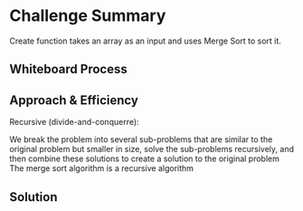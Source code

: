 # Challenge Summary
<!-- Description of the challenge -->
Create function takes an array as an input and uses Merge Sort to sort it.
## Whiteboard Process
<!-- Embedded whiteboard image -->

## Approach & Efficiency
<!-- What approach did you take? Why? What is the Big O space/time for this approach? -->
Recursive (divide-and-conquerre):

We break the problem into several sub-problems that are similar to the original problem but smaller in size, solve the sub-problems recursively, and then combine these solutions to create a solution to the original problem
The merge sort algorithm is a recursive algorithm


## Solution
<!-- Show how to run your code, and examples of it in action -->
